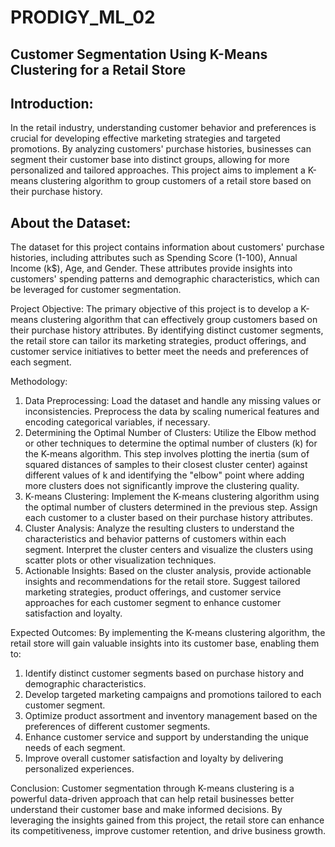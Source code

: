 # PRODIGY_ML_02
## Customer Segmentation Using K-Means Clustering for a Retail Store

## Introduction:
In the retail industry, understanding customer behavior and preferences is crucial for developing effective marketing strategies and targeted promotions. By analyzing customers' purchase histories, businesses can segment their customer base into distinct groups, allowing for more personalized and tailored approaches. This project aims to implement a K-means clustering algorithm to group customers of a retail store based on their purchase history.

## About the Dataset:
The dataset for this project contains information about customers' purchase histories, including attributes such as Spending Score (1-100), Annual Income (k$), Age, and Gender. These attributes provide insights into customers' spending patterns and demographic characteristics, which can be leveraged for customer segmentation.

Project Objective:
The primary objective of this project is to develop a K-means clustering algorithm that can effectively group customers based on their purchase history attributes. By identifying distinct customer segments, the retail store can tailor its marketing strategies, product offerings, and customer service initiatives to better meet the needs and preferences of each segment.

Methodology:
1. Data Preprocessing: Load the dataset and handle any missing values or inconsistencies. Preprocess the data by scaling numerical features and encoding categorical variables, if necessary.
2. Determining the Optimal Number of Clusters: Utilize the Elbow method or other techniques to determine the optimal number of clusters (k) for the K-means algorithm. This step involves plotting the inertia (sum of squared distances of samples to their closest cluster center) against different values of k and identifying the "elbow" point where adding more clusters does not significantly improve the clustering quality.
3. K-means Clustering: Implement the K-means clustering algorithm using the optimal number of clusters determined in the previous step. Assign each customer to a cluster based on their purchase history attributes.
4. Cluster Analysis: Analyze the resulting clusters to understand the characteristics and behavior patterns of customers within each segment. Interpret the cluster centers and visualize the clusters using scatter plots or other visualization techniques.
5. Actionable Insights: Based on the cluster analysis, provide actionable insights and recommendations for the retail store. Suggest tailored marketing strategies, product offerings, and customer service approaches for each customer segment to enhance customer satisfaction and loyalty.

Expected Outcomes:
By implementing the K-means clustering algorithm, the retail store will gain valuable insights into its customer base, enabling them to:

1. Identify distinct customer segments based on purchase history and demographic characteristics.
2. Develop targeted marketing campaigns and promotions tailored to each customer segment.
3. Optimize product assortment and inventory management based on the preferences of different customer segments.
4. Enhance customer service and support by understanding the unique needs of each segment.
5. Improve overall customer satisfaction and loyalty by delivering personalized experiences.

Conclusion:
Customer segmentation through K-means clustering is a powerful data-driven approach that can help retail businesses better understand their customer base and make informed decisions. By leveraging the insights gained from this project, the retail store can enhance its competitiveness, improve customer retention, and drive business growth.
